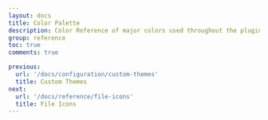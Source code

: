 ```yaml
---
layout: docs
title: Color Palette
description: Color Reference of major colors used throughout the plugin
group: reference
toc: true
comments: true

previous:
  url: '/docs/configuration/custom-themes'
  title: Custom Themes
next:
  url: '/docs/reference/file-icons'
  title: File Icons
---
```

